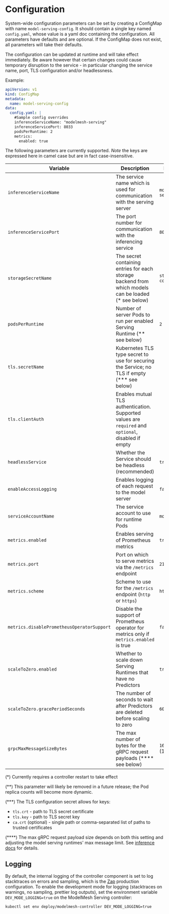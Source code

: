 # Configuration

System-wide configuration parameters can be set by creating a ConfigMap with name `model-serving-config`. It should contain a single key named `config.yaml`, whose value is a yaml doc containing the configuration. All parameters have defaults and are optional. If the ConfigMap does not exist, all parameters will take their defaults.

The configuration can be updated at runtime and will take effect immediately. Be aware however that certain changes could cause temporary disruption to the service - in particular changing the service name, port, TLS configuration and/or headlessness.

Example:

```yaml
apiVersion: v1
kind: ConfigMap
metadata:
  name: model-serving-config
data:
  config.yaml: |
    #Sample config overrides
    inferenceServiceName: "modelmesh-serving"
    inferenceServicePort: 8033
    podsPerRuntime: 2
    metrics:
      enabled: true
```

The following parameters are currently supported. _Note_ the keys are expressed here in camel case but are in fact case-insensitive.

| Variable                                   | Description                                                                                           | Default             |
| ------------------------------------------ | ----------------------------------------------------------------------------------------------------- | ------------------- |
| `inferenceServiceName`                     | The service name which is used for communication with the serving server                              | `modelmesh-serving` |
| `inferenceServicePort`                     | The port number for communication with the inferencing service                                        | `8033`              |
| `storageSecretName`                        | The secret containing entries for each storage backend from which models can be loaded (\* see below) | `storage-config`    |
| `podsPerRuntime`                           | Number of server Pods to run per enabled Serving Runtime (\*\* see below)                             | `2`                 |
| `tls.secretName`                           | Kubernetes TLS type secret to use for securing the Service; no TLS if empty (\*\*\* see below)        |                     |
| `tls.clientAuth`                           | Enables mutual TLS authentication. Supported values are `required` and `optional`, disabled if empty  |                     |
| `headlessService`                          | Whether the Service should be headless (recommended)                                                  | `true`              |
| `enableAccessLogging`                      | Enables logging of each request to the model server                                                   | `false`             |
| `serviceAccountName`                       | The service account to use for runtime Pods                                                           | `modelmesh`         |
| `metrics.enabled`                          | Enables serving of Prometheus metrics                                                                 | `true`              |
| `metrics.port`                             | Port on which to serve metrics via the `/metrics` endpoint                                            | `2112`              |
| `metrics.scheme`                           | Scheme to use for the `/metrics` endpoint (`http` or `https`)                                         | `https`             |
| `metrics.disablePrometheusOperatorSupport` | Disable the support of Prometheus operator for metrics only if `metrics.enabled` is true              | `false`             |
| `scaleToZero.enabled`                      | Whether to scale down Serving Runtimes that have no Predictors                                        | `true`              |
| `scaleToZero.gracePeriodSeconds`           | The number of seconds to wait after Predictors are deleted before scaling to zero                     | `60`                |
| `grpcMaxMessageSizeBytes`                  | The max number of bytes for the gRPC request payloads (\*\*\*\* see below)                            | `16777216` (16MiB)  |

(\*) Currently requires a controller restart to take effect

(\*\*) This parameter will likely be removed in a future release; the Pod replica counts will become more dynamic.

(\*\*\*) The TLS configuration secret allows for keys:

- `tls.crt` - path to TLS secret certificate
- `tls.key` - path to TLS secret key
- `ca.crt` (optional) - single path or comma-separated list of paths to trusted certificates

(\*\*\*\*) The max gRPC request payload size depends on both this setting and adjusting the model serving runtimes' max message limit. See [inference docs](predictors/run-inference) for details.

## Logging

By default, the internal logging of the controller component is set to log stacktraces on errors and sampling, which is the [Zap](https://pkg.go.dev/sigs.k8s.io/controller-runtime/pkg/log/zap#Options) production configuration. To enable the development mode for logging (stacktraces on warnings, no sampling, prettier log outputs), set the environment variable `DEV_MODE_LOGGING=true` on the ModelMesh Serving controller:

```sh
kubectl set env deploy/modelmesh-controller DEV_MODE_LOGGING=true
```

